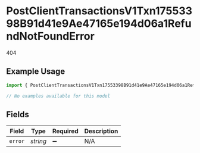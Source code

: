 # PostClientTransactionsV1Txn17553398B91d41e9Ae47165e194d06a1RefundNotFoundError

404

## Example Usage

```typescript
import { PostClientTransactionsV1Txn17553398B91d41e9Ae47165e194d06a1RefundNotFoundError } from "@dhaba/safepay-ts/models/errors";

// No examples available for this model
```

## Fields

| Field              | Type               | Required           | Description        |
| ------------------ | ------------------ | ------------------ | ------------------ |
| `error`            | *string*           | :heavy_minus_sign: | N/A                |